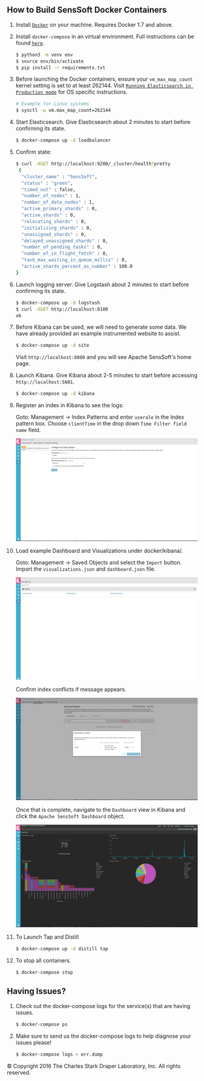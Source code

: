 How to Build SensSoft Docker Containers
---------------------------------------

1. Install [``Docker``](http://docker.com) on your machine. Requires Docker 1.7 and above.

1. Install ``docker-compose`` in an virtual environment. 
   Full instructions can be found [``here``](https://docs.docker.com/compose/install/).
   
   ```bash
   $ python3 -m venv env
   $ source env/bin/activate
   $ pip install -r requirements.txt
   ```

1. Before launching the Docker containers, ensure your ``vm_max_map_count`` 
   kernel setting is set to at least 262144.
   Visit [``Running Elasticsearch in Production mode``](https://www.elastic.co/guide/en/elasticsearch/reference/5.5/docker.html#docker-cli-run-prod-mode) for OS specific instructions.
   
   ```bash
   # Example for Linux systems
   $ sysctl -w vm.max_map_count=262144
   ```

1. Start Elasticsearch. Give Elasticsearch about 2 minutes to start before confirming
   its state. 
   
   ```bash
   $ docker-compose up -d loadbalancer
   ```

1. Confirm state:
   ```bash
   $ curl -XGET http://localhost:9200/_cluster/health?pretty
    {
     "cluster_name" : "SensSoft",
     "status" : "green",
     "timed_out" : false,
     "number_of_nodes" : 1,
     "number_of_data_nodes" : 1,
     "active_primary_shards" : 0,
     "active_shards" : 0,
     "relocating_shards" : 0,
     "initializing_shards" : 0,
     "unassigned_shards" : 0,
     "delayed_unassigned_shards" : 0,
     "number_of_pending_tasks" : 0,
     "number_of_in_flight_fetch" : 0,
     "task_max_waiting_in_queue_millis" : 0,
     "active_shards_percent_as_number" : 100.0
   }
   ```
 
1. Launch logging server. Give Logstash about 2 minutes to start before confirming 
   its state.
  
   ```bash
   $ docker-compose up -d logstash
   $ curl -XGET http://localhost:8100 
   ok
   ```
   
1. Before Kibana can be used, we will need to generate some data. We have already 
   provided an example instrumented website to assist.
   
   ```bash
   $ docker-compose up -d site
   ```

   Visit `http://localhost:8080` and you will see Apache SensSoft's home page.
   
1. Launch Kibana. Give Kibana about 2-5 minutes to start before accessing
   `http://localhost:5601`. 
   
   ```bash
   $ docker-compose up -d kibana
   ```

1. Register an index in Kibana to see the logs:

   Goto: Management -> Index Patterns and enter `userale` in the Index pattern box.
   Choose `clientTime` in the drop down `Time Filter field name` field.
  
   ![alt text][configure_index]
   
1. Load example Dashboard and Visualizations under docker/kibana/.

   Goto: Management -> Saved Objects and select the `Import` button. Import the
   `visualizations.json` and `dashboard.json` file.

   ![alt text][management]

   Confirm index conflicts if message appears. 
   
   ![alt text][confirmation]
   
   Once that is complete, navigate to the `Dashboard` view in Kibana and click the
   `Apache SensSoft Dashboard` object. 

   ![alt text][dashboard]

1. To Launch Tap and Distill
   ```bash
   $ docker-compose up -d distill tap
   ```
   
1. To stop all containers.
    ```bash
    $ docker-compose stop
    ```
 
Having Issues?
--------------
1. Check out the docker-compose logs for the service(s) that are having issues.

   ```bash
   $ docker-compose ps 
   ```
1. Make sure to send us the docker-compose logs to help diagnose your issues please!
   
   ```bash
   $ docker-compose logs > err.dump 
   ```

[configure_index]: ./docs/images/configure_index.png "Configure Kibana index"
[confirmation]: ./docs/images/confirmation.png "Confirm index pattern conflicts"
[dashboard]: ./docs/images/dashboard.png "Apache Senssoft Dashboard"
[management]: ./docs/images/management.png "Kibana management console"

© Copyright 2016 The Charles Stark Draper Laboratory, Inc. All rights reserved.
